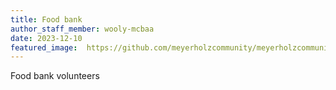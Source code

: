 ```yaml
---
title: Food bank
author_staff_member: wooly-mcbaa
date: 2023-12-10
featured_image:  https://github.com/meyerholzcommunity/meyerholzcommunity.github.io/tree/main/images/food_bank1.jpg
---
```


Food bank volunteers
